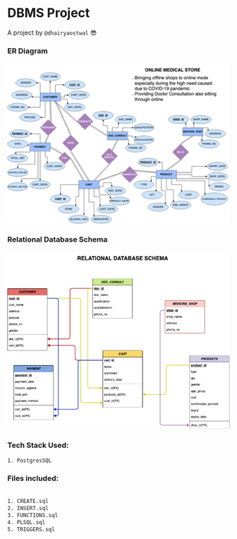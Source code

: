 # DBMS Project

A project by `@dhairyaostwal` 😎

### ER Diagram

<img src="./ER Diagrams/Latest/ERD.png">

### Relational Database Schema

<img src="./ER Diagrams/Latest/RDS.png">

### Tech Stack Used:

```
1. PostgresSQL
```

### Files included:

```

1. CREATE.sql
2. INSERT.sql
3. FUNCTIONS.sql
4. PLSQL.sql
5. TRIGGERS.sql

```
